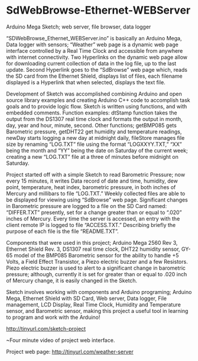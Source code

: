 # SdWebBrowse-Ethernet-WEBServer
Arduino Mega Sketch; web server, file browser, data logger

“SDWebBrowse_Ethernet_WEBServer.ino” is basically an Arduino Mega, Data logger with sensors; “Weather” web page is a dynamic web page interface controlled by a Real Time Clock and accessible from anywhere with internet connectivity. Two Hyperlinks on the dynamic web page allow for downloading current collection of data in the log file, up to the last update. Second Hyperlink goes to the “SdBrowse” web page which, reads the SD card from the Ethernet Shield, displays list of files, each filename displayed is a Hyperlink that when selected, displays the text file.

Development of Sketch was accomplished combining Arduino and open source library examples and creating Arduino C++ code to accomplish task goals and to provide logic flow. Sketch is written using functions, and with embedded comments. Function examples: dtStamp function takes the output from the DS1307 real time clock and formats the output in month, day, year and hour, minute, second. Other functions; getBMP085 gets Barometric pressure, getDHT22 get humidity and temperature readings, newDay starts logging a new day at midnight daily, fileStore manages file size by renaming “LOG.TXT” file using the format “LOGXXYY.TXT,” “XX” being the month and “YY” being the date on Saturday of the current week; creating a new “LOG.TXT” file at a three of minutes before midnight on Saturday.

Project started off with a simple Sketch to read Barometric Pressure; now every 15 minutes, it writes Data record of date and time, humidity, dew point, temperature, heat index, barometric pressure, in both inches of Mercury and millibars to file “LOG.TXT.” Weekly collected files are able to be displayed for viewing using “SdBrowse” web page. Significant changes in Barometric pressure are logged to a file on the SD Card named: “DIFFER.TXT” presently, set for a change greater than or equal to “.020” inches of Mercury. Every time the server is accessed, an entry with the client remote IP is logged to file “ACCESS.TXT.” Describing briefly the purpose of each file is the file “README.TXT”.

Components that were used in this project; Arduino Mega 2560 Rev 3, Ethernet Shield Rev. 3, DS1307 real time clock, DHT22 humidity sensor, GY-65 model of the BMP085 Barometric sensor for the ability to handle +5 Volts, a Field Effect Transistor, a Piezo electric buzzer and a few Resistors. Piezo electric buzzer is used to alert to a significant change in barometric pressure; although, currently it is set for greater than or equal to .020 inch of Mercury change, it is easily changed in the Sketch.

Sketch involves working with components and Arduino programing; Arduino Mega, Ethernet Shield with SD Card, Web server, Data logger, File management, LCD Display, Real Time Clock, Humidity and Temperature sensor, and Barometric sensor, making this project a useful tool in learning to program and work with the Arduino!

http://tinyurl.com/sketch-project

~Four minute video of project web interface.

Project web page:  http://tinyurl.com/weather-server
